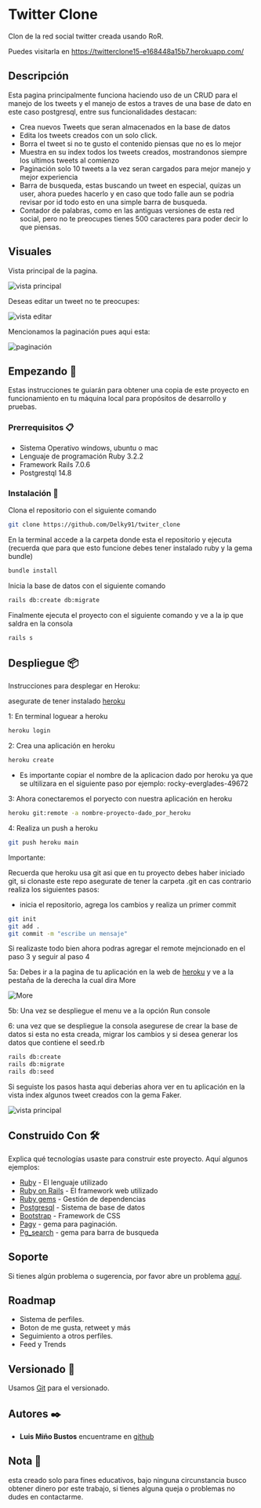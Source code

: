 # Twitter Clone

Clon de la red social twitter creada usando RoR.

Puedes visitarla en https://twitterclone15-e168448a15b7.herokuapp.com/

## Descripción

Esta pagina principalmente funciona haciendo uso de un CRUD para el manejo de los tweets y el manejo de estos a traves de una base de dato en este caso postgresql, entre sus funcionalidades destacan:

- Crea nuevos Tweets que seran almacenados en la base de datos
- Edita los tweets creados con un solo click.
- Borra el tweet si no te gusto el contenido piensas que no es lo mejor
- Muestra en su index todos los tweets creados, mostrandonos siempre los ultimos tweets al comienzo
- Paginación solo 10 tweets a la vez seran cargados para mejor manejo y mejor experiencia
- Barra de busqueda, estas buscando un tweet en especial, quizas un user, ahora puedes hacerlo y en caso que todo falle aun se podria revisar por id todo esto en una simple barra de busqueda.
- Contador de palabras, como en las antiguas versiones de esta red social, pero no te preocupes tienes 500 caracteres para poder decir lo que piensas.

## Visuales

Vista principal de la pagina.

![vista principal](/public/index.png)

Deseas editar un tweet no te preocupes:

![vista editar](/public/index.png)

Mencionamos la paginación pues aqui esta:

![paginación](/public/pagination.png)

## Empezando 🚀

Estas instrucciones te guiarán para obtener una copia de este proyecto en funcionamiento en tu máquina local para propósitos de desarrollo y pruebas.

### Prerrequisitos 📋

- Sistema Operativo windows, ubuntu o mac
- Lenguaje de programación Ruby 3.2.2
- Framework Rails 7.0.6
- Postgrestql 14.8

### Instalación 🔧

Clona el repositorio con el siguiente comando

```bash
git clone https://github.com/Delky91/twiter_clone
```

En la terminal accede a la carpeta donde esta el repositorio y ejecuta
(recuerda que para que esto funcione debes tener instalado ruby y la gema bundle)

```bash
bundle install
```

Inicia la base de datos con el siguiente comando

```bash
rails db:create db:migrate
```

Finalmente ejecuta el proyecto con el siguiente comando y ve a la ip que saldra en la consola

```bash
rails s
```

## Despliegue 📦

Instrucciones para desplegar en Heroku:

asegurate de tener instalado [heroku](https://devcenter.heroku.com/articles/heroku-cli#install-the-heroku-cli)

1: En terminal loguear a heroku

```bash
heroku login
```

2: Crea una aplicación en heroku

```bash
heroku create
```

- Es importante copiar el nombre de la aplicacion dado por heroku ya que se ultilizara en el siguiente paso por ejemplo: rocky-everglades-49672

3: Ahora conectaremos el poryecto con nuestra aplicación en heroku

```bash
heroku git:remote -a nombre-proyecto-dado_por_heroku
```

4: Realiza un push a heroku

```bash
git push heroku main
```

Importante:

Recuerda que heroku usa git asi que en tu proyecto debes haber iniciado git, si clonaste este repo asegurate de tener la carpeta .git en cas contrario realiza los siguientes pasos:

- inicia el repositorio, agrega los cambios y realiza un primer commit

```bash
git init
git add .
git commit -m "escribe un mensaje"
```

Si realizaste todo bien ahora podras agregar el remote mejncionado en el paso 3 y seguir al paso 4

5a: Debes ir a la pagina de tu aplicación en la web de [heroku](https://id.heroku.com/login) y ve a la pestaña de la derecha la cual dira More

![More](/public/heroku.png)

5b: Una vez se despliegue el menu ve a la opción Run console

6: una vez que se despliegue la consola asegurese de crear la base de datos si esta no esta creada, migrar los cambios y si desea generar los datos que contiene el seed.rb

```bash
rails db:create
rails db:migrate
rails db:seed
```

Si seguiste los pasos hasta aqui deberias ahora ver en tu aplicación en la vista index algunos tweet creados con la gema Faker.

![vista principal](/public/index.png)

## Construido Con 🛠️

Explica qué tecnologías usaste para construir este proyecto. Aquí algunos ejemplos:

- [Ruby](https://www.ruby-lang.org/es/) - El lenguaje utilizado
- [Ruby on Rails](https://rubyonrails.org) - El framework web utilizado
- [Ruby gems](https://rubygems.org) - Gestión de dependencias
- [Postgresql](https://www.postgresql.org) - Sistema de base de datos
- [Bootstrap](https://getbootstrap.com/) - Framework de CSS
- [Pagy](https://ddnexus.github.io/pagy/) - gema para paginación.
- [Pg_search](https://github.com/Casecommons/pg_search) - gema para barra de busqueda

## Soporte

Si tienes algún problema o sugerencia, por favor abre un problema [aquí](https://github.com/Delky91/twiter_clone/issues).

## Roadmap

- Sistema de perfiles.
- Boton de me gusta, retweet y más
- Seguimiento a otros perfiles.
- Feed y Trends

## Versionado 📌

Usamos [Git](https://git-scm.com) para el versionado.

## Autores ✒️

- **Luis Miño Bustos** encuentrame en [github](https://github.com/Delky91)

## Nota 📝

esta creado solo para fines educativos, bajo ninguna circunstancia busco obtener dinero por este trabajo, si tienes alguna queja o problemas no dudes en contactarme.
